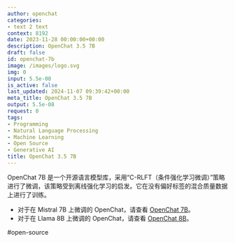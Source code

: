 ```yaml
---
author: openchat
categories:
- text 2 text
context: 8192
date: 2023-11-28 00:00:00+00:00
description: OpenChat 3.5 7B
draft: false
id: openchat-7b
image: /images/logo.svg
img: 0
input: 5.5e-08
is_active: false
last_updated: 2024-11-07 09:39:42+00:00
meta_title: OpenChat 3.5 7B
output: 5.5e-08
request: 0
tags:
- Programming
- Natural Language Processing
- Machine Learning
- Open Source
- Generative AI
title: OpenChat 3.5 7B
---
```




OpenChat 7B 是一个开源语言模型库，采用“C-RLFT（条件强化学习微调）”策略进行了微调，该策略受到离线强化学习的启发。它在没有偏好标签的混合质量数据上进行了训练。

- 对于在 Mistral 7B 上微调的 OpenChat，请查看 [OpenChat 7B](/openchat/openchat-7b)。
- 对于在 Llama 8B 上微调的 OpenChat，请查看 [OpenChat 8B](/openchat/openchat-8b)。

#open-source

